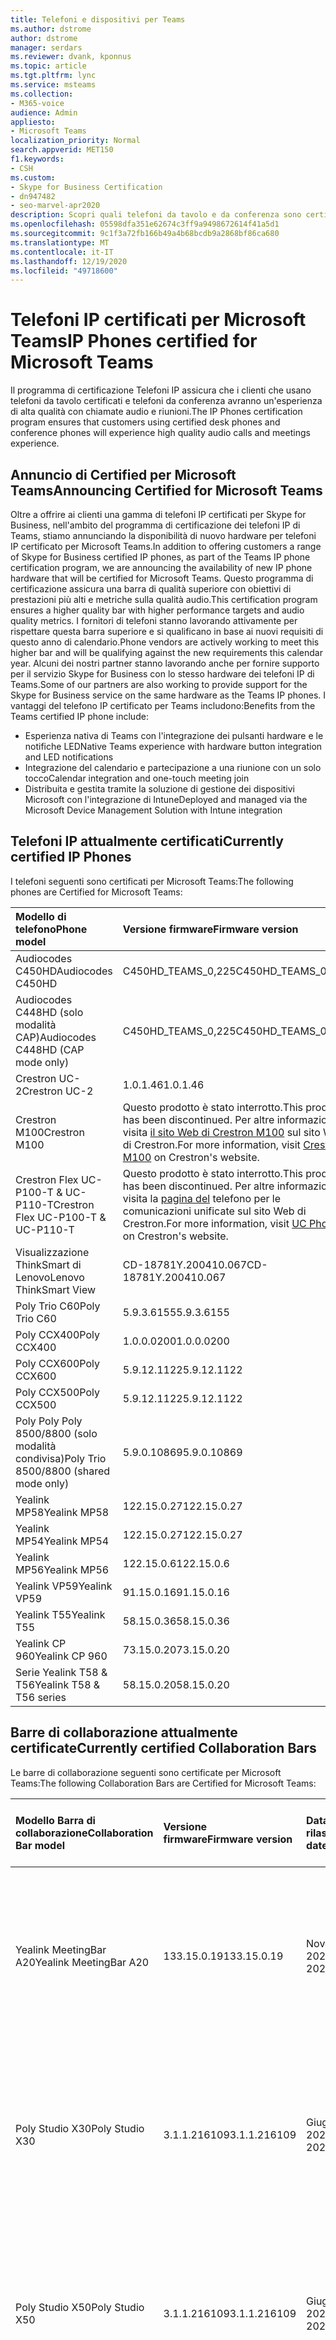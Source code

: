 ```yaml
---
title: Telefoni e dispositivi per Teams
ms.author: dstrome
author: dstrome
manager: serdars
ms.reviewer: dvank, kponnus
ms.topic: article
ms.tgt.pltfrm: lync
ms.service: msteams
ms.collection:
- M365-voice
audience: Admin
appliesto:
- Microsoft Teams
localization_priority: Normal
search.appverid: MET150
f1.keywords:
- CSH
ms.custom:
- Skype for Business Certification
- dn947482
- seo-marvel-apr2020
description: Scopri quali telefoni da tavolo e da conferenza sono certificati per Microsoft Teams per produrre i migliori risultati.
ms.openlocfilehash: 05598dfa351e62674c3ff9a9498672614f41a5d1
ms.sourcegitcommit: 9c1f3a72fb166b49a4b68bcdb9a2868bf86ca680
ms.translationtype: MT
ms.contentlocale: it-IT
ms.lasthandoff: 12/19/2020
ms.locfileid: "49718600"
---
```

# <a name="ip-phones-certified-for-microsoft-teams"></a><span data-ttu-id="8438f-103">Telefoni IP certificati per Microsoft Teams</span><span class="sxs-lookup"><span data-stu-id="8438f-103">IP Phones certified for Microsoft Teams</span></span>

<span data-ttu-id="8438f-104">Il programma di certificazione Telefoni IP assicura che i clienti che usano telefoni da tavolo certificati e telefoni da conferenza avranno un'esperienza di alta qualità con chiamate audio e riunioni.</span><span class="sxs-lookup"><span data-stu-id="8438f-104">The IP Phones certification program ensures that customers using certified desk phones and conference phones will experience high quality audio calls and meetings experience.</span></span>

## <a name="announcing-certified-for-microsoft-teams"></a><span data-ttu-id="8438f-105">Annuncio di Certified per Microsoft Teams</span><span class="sxs-lookup"><span data-stu-id="8438f-105">Announcing Certified for Microsoft Teams</span></span>

<span data-ttu-id="8438f-106">Oltre a offrire ai clienti una gamma di telefoni IP certificati per Skype for Business, nell'ambito del programma di certificazione dei telefoni IP di Teams, stiamo annunciando la disponibilità di nuovo hardware per telefoni IP certificato per Microsoft Teams.</span><span class="sxs-lookup"><span data-stu-id="8438f-106">In addition to offering customers a range of Skype for Business certified IP phones, as part of the Teams IP phone certification program, we are announcing the availability of new IP phone hardware that will be certified for Microsoft Teams.</span></span> <span data-ttu-id="8438f-107">Questo programma di certificazione assicura una barra di qualità superiore con obiettivi di prestazioni più alti e metriche sulla qualità audio.</span><span class="sxs-lookup"><span data-stu-id="8438f-107">This certification program ensures a higher quality bar with higher performance targets and audio quality metrics.</span></span> <span data-ttu-id="8438f-108">I fornitori di telefoni stanno lavorando attivamente per rispettare questa barra superiore e si qualificano in base ai nuovi requisiti di questo anno di calendario.</span><span class="sxs-lookup"><span data-stu-id="8438f-108">Phone vendors are actively working to meet this higher bar and will be qualifying against the new requirements this calendar year.</span></span> <span data-ttu-id="8438f-109">Alcuni dei nostri partner stanno lavorando anche per fornire supporto per il servizio Skype for Business con lo stesso hardware dei telefoni IP di Teams.</span><span class="sxs-lookup"><span data-stu-id="8438f-109">Some of our partners are also working to provide support for the Skype for Business service on the same hardware as the Teams IP phones.</span></span> <span data-ttu-id="8438f-110">I vantaggi del telefono IP certificato per Teams includono:</span><span class="sxs-lookup"><span data-stu-id="8438f-110">Benefits from the Teams certified IP phone include:</span></span>

- <span data-ttu-id="8438f-111">Esperienza nativa di Teams con l'integrazione dei pulsanti hardware e le notifiche LED</span><span class="sxs-lookup"><span data-stu-id="8438f-111">Native Teams experience with hardware button integration and LED notifications</span></span>
- <span data-ttu-id="8438f-112">Integrazione del calendario e partecipazione a una riunione con un solo tocco</span><span class="sxs-lookup"><span data-stu-id="8438f-112">Calendar integration and one-touch meeting join</span></span>
- <span data-ttu-id="8438f-113">Distribuita e gestita tramite la soluzione di gestione dei dispositivi Microsoft con l'integrazione di Intune</span><span class="sxs-lookup"><span data-stu-id="8438f-113">Deployed and managed via the Microsoft Device Management Solution with Intune integration</span></span>

## <a name="currently-certified-ip-phones"></a><span data-ttu-id="8438f-114">Telefoni IP attualmente certificati</span><span class="sxs-lookup"><span data-stu-id="8438f-114">Currently certified IP Phones</span></span>

<span data-ttu-id="8438f-115">I telefoni seguenti sono certificati per Microsoft Teams:</span><span class="sxs-lookup"><span data-stu-id="8438f-115">The following phones are Certified for Microsoft Teams:</span></span>

| <span data-ttu-id="8438f-116">Modello di telefono</span><span class="sxs-lookup"><span data-stu-id="8438f-116">Phone model</span></span>                            | <span data-ttu-id="8438f-117">Versione firmware</span><span class="sxs-lookup"><span data-stu-id="8438f-117">Firmware version</span></span>                                                                                                                                                                                                                           | <span data-ttu-id="8438f-118">Data di rilascio</span><span class="sxs-lookup"><span data-stu-id="8438f-118">Release date</span></span>                 |
|:---------------------------------------|:-------------------------------------------------------------------------------------------------------------------------------------------------------------------------------------------------------------------------------------------|:-----------------------------|
| <span data-ttu-id="8438f-119">Audiocodes C450HD</span><span class="sxs-lookup"><span data-stu-id="8438f-119">Audiocodes C450HD</span></span>                      | <span data-ttu-id="8438f-120">C450HD_TEAMS_0,225</span><span class="sxs-lookup"><span data-stu-id="8438f-120">C450HD_TEAMS_0.225</span></span>                                                                                                                                                                                                                         | <span data-ttu-id="8438f-121">Marzo 2019</span><span class="sxs-lookup"><span data-stu-id="8438f-121">March 2019</span></span>                   |
| <span data-ttu-id="8438f-122">Audiocodes C448HD (solo modalità CAP)</span><span class="sxs-lookup"><span data-stu-id="8438f-122">Audiocodes C448HD (CAP mode only)</span></span>      | <span data-ttu-id="8438f-123">C450HD_TEAMS_0,225</span><span class="sxs-lookup"><span data-stu-id="8438f-123">C450HD_TEAMS_0.225</span></span>                                                                                                                                                                                                                         | <span data-ttu-id="8438f-124">Marzo 2019</span><span class="sxs-lookup"><span data-stu-id="8438f-124">March 2019</span></span>                   |
|<span data-ttu-id="8438f-125">Crestron UC-2</span><span class="sxs-lookup"><span data-stu-id="8438f-125">Crestron UC-2</span></span>                           |<span data-ttu-id="8438f-126">1.0.1.46</span><span class="sxs-lookup"><span data-stu-id="8438f-126">1.0.1.46</span></span>                                                  | <span data-ttu-id="8438f-127">Luglio 2020</span><span class="sxs-lookup"><span data-stu-id="8438f-127">July 2020</span></span>                    |
| <span data-ttu-id="8438f-128">Crestron M100</span><span class="sxs-lookup"><span data-stu-id="8438f-128">Crestron M100</span></span>                          | <span data-ttu-id="8438f-129">Questo prodotto è stato interrotto.</span><span class="sxs-lookup"><span data-stu-id="8438f-129">This product has been discontinued.</span></span> <span data-ttu-id="8438f-130">Per altre informazioni, visita [il sito Web di Crestron M100](https://www.crestron.com/Products/Workspace-Solutions/Unified-Communications/Crestron-Flex-Tabletop-Conferencing-Systems/UC-M100-T) sul sito Web di Crestron.</span><span class="sxs-lookup"><span data-stu-id="8438f-130">For more information, visit [Crestron M100](https://www.crestron.com/Products/Workspace-Solutions/Unified-Communications/Crestron-Flex-Tabletop-Conferencing-Systems/UC-M100-T) on Crestron's website.</span></span> | <span data-ttu-id="8438f-131">Sospeso a data 11/5/2020</span><span class="sxs-lookup"><span data-stu-id="8438f-131">Discontinued as of 5/11/2020</span></span> |
| <span data-ttu-id="8438f-132">Crestron Flex UC-P100-T & UC-P110-T</span><span class="sxs-lookup"><span data-stu-id="8438f-132">Crestron Flex UC-P100-T & UC-P110-T</span></span>    | <span data-ttu-id="8438f-133">Questo prodotto è stato interrotto.</span><span class="sxs-lookup"><span data-stu-id="8438f-133">This product has been discontinued.</span></span> <span data-ttu-id="8438f-134">Per altre informazioni, visita la [pagina del](https://www.crestron.com/Products/Workspace-Solutions/Unified-Communications/Crestron-Flex-Accessories/UC-PHONE-T-PLUS) telefono per le comunicazioni unificate sul sito Web di Crestron.</span><span class="sxs-lookup"><span data-stu-id="8438f-134">For more information, visit [UC Phone](https://www.crestron.com/Products/Workspace-Solutions/Unified-Communications/Crestron-Flex-Accessories/UC-PHONE-T-PLUS) on Crestron's website.</span></span>                  | <span data-ttu-id="8438f-135">Sospeso a data 11/5/2020</span><span class="sxs-lookup"><span data-stu-id="8438f-135">Discontinued as of 5/11/2020</span></span> |
| <span data-ttu-id="8438f-136">Visualizzazione ThinkSmart di Lenovo</span><span class="sxs-lookup"><span data-stu-id="8438f-136">Lenovo ThinkSmart View</span></span>                 | <span data-ttu-id="8438f-137">CD-18781Y.200410.067</span><span class="sxs-lookup"><span data-stu-id="8438f-137">CD-18781Y.200410.067</span></span>                                                                                                                                                                                                                       | <span data-ttu-id="8438f-138">Aprile 2020</span><span class="sxs-lookup"><span data-stu-id="8438f-138">April 2020</span></span>                   |
| <span data-ttu-id="8438f-139">Poly Trio C60</span><span class="sxs-lookup"><span data-stu-id="8438f-139">Poly Trio C60</span></span>                          | <span data-ttu-id="8438f-140">5.9.3.6155</span><span class="sxs-lookup"><span data-stu-id="8438f-140">5.9.3.6155</span></span>                                                                                                                                                                                                                                 | <span data-ttu-id="8438f-141">Aprile 2020</span><span class="sxs-lookup"><span data-stu-id="8438f-141">April 2020</span></span>                   |
| <span data-ttu-id="8438f-142">Poly CCX400</span><span class="sxs-lookup"><span data-stu-id="8438f-142">Poly CCX400</span></span>                            | <span data-ttu-id="8438f-143">1.0.0.0200</span><span class="sxs-lookup"><span data-stu-id="8438f-143">1.0.0.0200</span></span>                                                                                                                                                                                                                                 | <span data-ttu-id="8438f-144">Gennaio 2020</span><span class="sxs-lookup"><span data-stu-id="8438f-144">January 2020</span></span>                 |
| <span data-ttu-id="8438f-145">Poly CCX600</span><span class="sxs-lookup"><span data-stu-id="8438f-145">Poly CCX600</span></span>                            | <span data-ttu-id="8438f-146">5.9.12.1122</span><span class="sxs-lookup"><span data-stu-id="8438f-146">5.9.12.1122</span></span>                                                                                                                                                                                                                                | <span data-ttu-id="8438f-147">Gennaio 2020</span><span class="sxs-lookup"><span data-stu-id="8438f-147">January 2020</span></span>                 |
| <span data-ttu-id="8438f-148">Poly CCX500</span><span class="sxs-lookup"><span data-stu-id="8438f-148">Poly CCX500</span></span>                            | <span data-ttu-id="8438f-149">5.9.12.1122</span><span class="sxs-lookup"><span data-stu-id="8438f-149">5.9.12.1122</span></span>                                                                                                                                                                                                                                | <span data-ttu-id="8438f-150">Dicembre 2019</span><span class="sxs-lookup"><span data-stu-id="8438f-150">December 2019</span></span>                |
| <span data-ttu-id="8438f-151">Poly Poly Poly 8500/8800 (solo modalità condivisa)</span><span class="sxs-lookup"><span data-stu-id="8438f-151">Poly Trio 8500/8800 (shared mode only)</span></span> | <span data-ttu-id="8438f-152">5.9.0.10869</span><span class="sxs-lookup"><span data-stu-id="8438f-152">5.9.0.10869</span></span>                                                                                                                                                                                                                                | <span data-ttu-id="8438f-153">Giugno 2019</span><span class="sxs-lookup"><span data-stu-id="8438f-153">June 2019</span></span>                    |
| <span data-ttu-id="8438f-154">Yealink MP58</span><span class="sxs-lookup"><span data-stu-id="8438f-154">Yealink MP58</span></span> | <span data-ttu-id="8438f-155">122.15.0.27</span><span class="sxs-lookup"><span data-stu-id="8438f-155">122.15.0.27</span></span>| <span data-ttu-id="8438f-156">Dicembre 2020</span><span class="sxs-lookup"><span data-stu-id="8438f-156">December 2020</span></span> |
| <span data-ttu-id="8438f-157">Yealink MP54</span><span class="sxs-lookup"><span data-stu-id="8438f-157">Yealink MP54</span></span> | <span data-ttu-id="8438f-158">122.15.0.27</span><span class="sxs-lookup"><span data-stu-id="8438f-158">122.15.0.27</span></span>| <span data-ttu-id="8438f-159">Novembre 2020</span><span class="sxs-lookup"><span data-stu-id="8438f-159">November 2020</span></span> |
| <span data-ttu-id="8438f-160">Yealink MP56</span><span class="sxs-lookup"><span data-stu-id="8438f-160">Yealink MP56</span></span> | <span data-ttu-id="8438f-161">122.15.0.6</span><span class="sxs-lookup"><span data-stu-id="8438f-161">122.15.0.6</span></span> | <span data-ttu-id="8438f-162">Marzo 2020</span><span class="sxs-lookup"><span data-stu-id="8438f-162">March 2020</span></span>    |
| <span data-ttu-id="8438f-163">Yealink VP59</span><span class="sxs-lookup"><span data-stu-id="8438f-163">Yealink VP59</span></span> | <span data-ttu-id="8438f-164">91.15.0.16</span><span class="sxs-lookup"><span data-stu-id="8438f-164">91.15.0.16</span></span> | <span data-ttu-id="8438f-165">Giugno 2019</span><span class="sxs-lookup"><span data-stu-id="8438f-165">June 2019</span></span>     |
| <span data-ttu-id="8438f-166">Yealink T55</span><span class="sxs-lookup"><span data-stu-id="8438f-166">Yealink T55</span></span>  | <span data-ttu-id="8438f-167">58.15.0.36</span><span class="sxs-lookup"><span data-stu-id="8438f-167">58.15.0.36</span></span> | <span data-ttu-id="8438f-168">Maggio 2019</span><span class="sxs-lookup"><span data-stu-id="8438f-168">May 2019</span></span>      |
| <span data-ttu-id="8438f-169">Yealink CP 960</span><span class="sxs-lookup"><span data-stu-id="8438f-169">Yealink CP 960</span></span>| <span data-ttu-id="8438f-170">73.15.0.20</span><span class="sxs-lookup"><span data-stu-id="8438f-170">73.15.0.20</span></span> | <span data-ttu-id="8438f-171">Dicembre 2018</span><span class="sxs-lookup"><span data-stu-id="8438f-171">December 2018</span></span>|
| <span data-ttu-id="8438f-172">Serie Yealink T58 & T56</span><span class="sxs-lookup"><span data-stu-id="8438f-172">Yealink T58 & T56 series</span></span> | <span data-ttu-id="8438f-173">58.15.0.20</span><span class="sxs-lookup"><span data-stu-id="8438f-173">58.15.0.20</span></span> | <span data-ttu-id="8438f-174">Dicembre 2018</span><span class="sxs-lookup"><span data-stu-id="8438f-174">December 2018</span></span> |

## <a name="currently-certified-collaboration-bars"></a><span data-ttu-id="8438f-175">Barre di collaborazione attualmente certificate</span><span class="sxs-lookup"><span data-stu-id="8438f-175">Currently certified Collaboration Bars</span></span>

<span data-ttu-id="8438f-176">Le barre di collaborazione seguenti sono certificate per Microsoft Teams:</span><span class="sxs-lookup"><span data-stu-id="8438f-176">The following Collaboration Bars are Certified for Microsoft Teams:</span></span>

| <span data-ttu-id="8438f-177">Modello Barra di collaborazione</span><span class="sxs-lookup"><span data-stu-id="8438f-177">Collaboration Bar model</span></span> | <span data-ttu-id="8438f-178">Versione firmware</span><span class="sxs-lookup"><span data-stu-id="8438f-178">Firmware version</span></span> | <span data-ttu-id="8438f-179">Data di rilascio</span><span class="sxs-lookup"><span data-stu-id="8438f-179">Release date</span></span>  | <span data-ttu-id="8438f-180">Dimensioni sala (fino a)</span><span class="sxs-lookup"><span data-stu-id="8438f-180">Room size (up to)</span></span>                                         |
|:------------------------|:-----------------|:--------------|:----------------------------------------------------------|
| <span data-ttu-id="8438f-181">Yealink MeetingBar A20</span><span class="sxs-lookup"><span data-stu-id="8438f-181">Yealink MeetingBar A20</span></span>  | <span data-ttu-id="8438f-182">133.15.0.19</span><span class="sxs-lookup"><span data-stu-id="8438f-182">133.15.0.19</span></span>      | <span data-ttu-id="8438f-183">Novembre 2020</span><span class="sxs-lookup"><span data-stu-id="8438f-183">November 2020</span></span> | <span data-ttu-id="8438f-184">Focus room(3m x 3m)</span><span class="sxs-lookup"><span data-stu-id="8438f-184">Focus room(3m x 3m)</span></span> </br> <span data-ttu-id="8438f-185">Sala riunioni piccola (4,5 m x 4,5 m)</span><span class="sxs-lookup"><span data-stu-id="8438f-185">Small meeting room(4.5m x 4.5m)</span></span> |
| <span data-ttu-id="8438f-186">Poly Studio X30</span><span class="sxs-lookup"><span data-stu-id="8438f-186">Poly Studio X30</span></span>         | <span data-ttu-id="8438f-187">3.1.1.216109</span><span class="sxs-lookup"><span data-stu-id="8438f-187">3.1.1.216109</span></span>     | <span data-ttu-id="8438f-188">Giugno 2020</span><span class="sxs-lookup"><span data-stu-id="8438f-188">June 2020</span></span>     | <span data-ttu-id="8438f-189">Focus room(3m x 3m)</span><span class="sxs-lookup"><span data-stu-id="8438f-189">Focus room(3m x 3m)</span></span> </br> <span data-ttu-id="8438f-190">Sala riunioni piccola (4,5 m x 4,5 m)</span><span class="sxs-lookup"><span data-stu-id="8438f-190">Small meeting room(4.5m x 4.5m)</span></span> |
| <span data-ttu-id="8438f-191">Poly Studio X50</span><span class="sxs-lookup"><span data-stu-id="8438f-191">Poly Studio X50</span></span>         | <span data-ttu-id="8438f-192">3.1.1.216109</span><span class="sxs-lookup"><span data-stu-id="8438f-192">3.1.1.216109</span></span>     | <span data-ttu-id="8438f-193">Giugno 2020</span><span class="sxs-lookup"><span data-stu-id="8438f-193">June 2020</span></span>     | <span data-ttu-id="8438f-194">Focus room(3m x 3m)</span><span class="sxs-lookup"><span data-stu-id="8438f-194">Focus room(3m x 3m)</span></span> </br> <span data-ttu-id="8438f-195">Sala riunioni piccola (4,5 m x 4,5 m)</span><span class="sxs-lookup"><span data-stu-id="8438f-195">Small meeting room(4.5m x 4.5m)</span></span> |
| <span data-ttu-id="8438f-196">Yealink VC210</span><span class="sxs-lookup"><span data-stu-id="8438f-196">Yealink VC210</span></span>           | <span data-ttu-id="8438f-197">118.15.0.14</span><span class="sxs-lookup"><span data-stu-id="8438f-197">118.15.0.14</span></span>      | <span data-ttu-id="8438f-198">Febbraio 2020</span><span class="sxs-lookup"><span data-stu-id="8438f-198">February 2020</span></span> | <span data-ttu-id="8438f-199">Focus room(3m x 3m)</span><span class="sxs-lookup"><span data-stu-id="8438f-199">Focus room(3m x 3m)</span></span> </br> <span data-ttu-id="8438f-200">Sala riunioni piccola (4,5 m x 4,5 m)</span><span class="sxs-lookup"><span data-stu-id="8438f-200">Small meeting room(4.5m x 4.5m)</span></span> |

## <a name="currently-certified-teams-display"></a><span data-ttu-id="8438f-201">Visualizzazione di Teams attualmente certificata</span><span class="sxs-lookup"><span data-stu-id="8438f-201">Currently certified Teams display</span></span>
<span data-ttu-id="8438f-202">I seguenti schermi di Teams sono certificati per Microsoft Teams:</span><span class="sxs-lookup"><span data-stu-id="8438f-202">The following Teams displays are Certified for  Microsoft Teams:</span></span>

| <span data-ttu-id="8438f-203">Modello di visualizzazione di Teams</span><span class="sxs-lookup"><span data-stu-id="8438f-203">Teams display model</span></span> | <span data-ttu-id="8438f-204">Versione firmware</span><span class="sxs-lookup"><span data-stu-id="8438f-204">Firmware version</span></span> | <span data-ttu-id="8438f-205">Data di rilascio</span><span class="sxs-lookup"><span data-stu-id="8438f-205">Release date</span></span>  |                                         
|:------------------------|:-----------------|:--------------|
|<span data-ttu-id="8438f-206">Visualizzazione ThinkSmart di Lenovo</span><span class="sxs-lookup"><span data-stu-id="8438f-206">Lenovo ThinkSmart View</span></span>|<span data-ttu-id="8438f-207">CD-18781Y.201006.099</span><span class="sxs-lookup"><span data-stu-id="8438f-207">CD-18781Y.201006.099</span></span>|<span data-ttu-id="8438f-208">Ottobre 2020</span><span class="sxs-lookup"><span data-stu-id="8438f-208">October 2020</span></span> |

### <a name="product-release-information-for-teams-phones"></a><span data-ttu-id="8438f-209">Informazioni sul rilascio dei prodotti per i telefoni di Teams</span><span class="sxs-lookup"><span data-stu-id="8438f-209">Product release information for Teams Phones</span></span>

<span data-ttu-id="8438f-210">Di seguito sono riportate le versioni più recenti dell'app telefono IP e del firmware di Teams.</span><span class="sxs-lookup"><span data-stu-id="8438f-210">The following are the latest Teams IP phone app and firmware versions.</span></span>

#### <a name="app-versions"></a><span data-ttu-id="8438f-211">Versioni delle app</span><span class="sxs-lookup"><span data-stu-id="8438f-211">App versions</span></span>

| <span data-ttu-id="8438f-212">Rilascio del prodotto</span><span class="sxs-lookup"><span data-stu-id="8438f-212">Product release</span></span> | <span data-ttu-id="8438f-213">Data di rilascio</span><span class="sxs-lookup"><span data-stu-id="8438f-213">Release date</span></span>  | <span data-ttu-id="8438f-214">Versione dell'app Microsoft Teams</span><span class="sxs-lookup"><span data-stu-id="8438f-214">Microsoft Teams app version</span></span> | <span data-ttu-id="8438f-215">Versione del portale aziendale</span><span class="sxs-lookup"><span data-stu-id="8438f-215">Company Portal version</span></span> | <span data-ttu-id="8438f-216">Versione dell'agente di amministrazione</span><span class="sxs-lookup"><span data-stu-id="8438f-216">Admin Agent version</span></span> |
|:----------------|:--------------|:----------------------------|:-----------------------|:--------------------|
| <span data-ttu-id="8438f-217">Aggiorna #7</span><span class="sxs-lookup"><span data-stu-id="8438f-217">Update #7</span></span>  | <span data-ttu-id="8438f-218">8 dicembre 2020</span><span class="sxs-lookup"><span data-stu-id="8438f-218">December 8, 2020</span></span>  |<span data-ttu-id="8438f-219">1449/1.0.94.2020111101</span><span class="sxs-lookup"><span data-stu-id="8438f-219">1449/1.0.94.2020111101</span></span> | <span data-ttu-id="8438f-220">5.0.4927.0</span><span class="sxs-lookup"><span data-stu-id="8438f-220">5.0.4927.0</span></span>            | <span data-ttu-id="8438f-221">1.0.0.202010121132.product (.223)</span><span class="sxs-lookup"><span data-stu-id="8438f-221">1.0.0.202010121132.product (.223)</span></span> |
| <span data-ttu-id="8438f-222">Aggiorna #6</span><span class="sxs-lookup"><span data-stu-id="8438f-222">Update #6</span></span>  | <span data-ttu-id="8438f-223">12 ottobre 2020</span><span class="sxs-lookup"><span data-stu-id="8438f-223">October 12, 2020</span></span>  |<span data-ttu-id="8438f-224">1449/1.0.94.2020091801</span><span class="sxs-lookup"><span data-stu-id="8438f-224">1449/1.0.94.2020091801</span></span>     | <span data-ttu-id="8438f-225">5.0.4912.0</span><span class="sxs-lookup"><span data-stu-id="8438f-225">5.0.4912.0</span></span>             | <span data-ttu-id="8438f-226">1.0.0.202006290446.product(216)</span><span class="sxs-lookup"><span data-stu-id="8438f-226">1.0.0.202006290446.product(216)</span></span> |
| <span data-ttu-id="8438f-227">Aggiorna #5</span><span class="sxs-lookup"><span data-stu-id="8438f-227">Update #5</span></span>  | <span data-ttu-id="8438f-228">31 agosto 2020</span><span class="sxs-lookup"><span data-stu-id="8438f-228">August 31, 2020</span></span> | <span data-ttu-id="8438f-229">1449/1.0.94.2020071702</span><span class="sxs-lookup"><span data-stu-id="8438f-229">1449/1.0.94.2020071702</span></span>    | <span data-ttu-id="8438f-230">5.0.4867.0</span><span class="sxs-lookup"><span data-stu-id="8438f-230">5.0.4867.0</span></span>             | <span data-ttu-id="8438f-231">1.0.0.202006290446.product(216)</span><span class="sxs-lookup"><span data-stu-id="8438f-231">1.0.0.202006290446.product(216)</span></span> |
| <span data-ttu-id="8438f-232">Aggiorna #4</span><span class="sxs-lookup"><span data-stu-id="8438f-232">Update #4</span></span>  | <span data-ttu-id="8438f-233">30 giugno 2020</span><span class="sxs-lookup"><span data-stu-id="8438f-233">June 30, 2020</span></span> | <span data-ttu-id="8438f-234">1449/1.0.94.2020051601</span><span class="sxs-lookup"><span data-stu-id="8438f-234">1449/1.0.94.2020051601</span></span>      | <span data-ttu-id="8438f-235">5.0.4771.0</span><span class="sxs-lookup"><span data-stu-id="8438f-235">5.0.4771.0</span></span>             | <span data-ttu-id="8438f-236">1.0.0.202005060552</span><span class="sxs-lookup"><span data-stu-id="8438f-236">1.0.0.202005060552</span></span>  |
| <span data-ttu-id="8438f-237">Aggiorna #3</span><span class="sxs-lookup"><span data-stu-id="8438f-237">Update #3</span></span>  | <span data-ttu-id="8438f-238">13 maggio 2020</span><span class="sxs-lookup"><span data-stu-id="8438f-238">May 13, 2020</span></span>  | <span data-ttu-id="8438f-239">1449/1.0.94.2020040801</span><span class="sxs-lookup"><span data-stu-id="8438f-239">1449/1.0.94.2020040801</span></span>      | <span data-ttu-id="8438f-240">5.0.4715.0</span><span class="sxs-lookup"><span data-stu-id="8438f-240">5.0.4715.0</span></span>             | <span data-ttu-id="8438f-241">1.210</span><span class="sxs-lookup"><span data-stu-id="8438f-241">1.210</span></span>               |

#### <a name="firmware-versions"></a><span data-ttu-id="8438f-242">Versioni del firmware</span><span class="sxs-lookup"><span data-stu-id="8438f-242">Firmware versions</span></span>

<span data-ttu-id="8438f-243">Quando installi una nuova versione del firmware sul tuo dispositivo, puoi determinare le versioni corrispondenti dell'app  Microsoft Teams, del portale aziendale e dell'agente di amministrazione, che vengono installate trovando la versione del prodotto nella colonna versione del prodotto inclusa.</span><span class="sxs-lookup"><span data-stu-id="8438f-243">When you install a new firmware version on your device, you can determine the corresponding Microsoft Teams app, Company Portal, and Admin Agent, versions that are installed by finding the product release in the **Included product release** column.</span></span> <span data-ttu-id="8438f-244">Quindi, cercare la versione del prodotto nella **tabella Versioni delle app** riportata sopra.</span><span class="sxs-lookup"><span data-stu-id="8438f-244">Then look up the product release in the **App versions** table above.</span></span>

| <span data-ttu-id="8438f-245">Modello di dispositivo</span><span class="sxs-lookup"><span data-stu-id="8438f-245">Device model</span></span>        | <span data-ttu-id="8438f-246">Versione firmware</span><span class="sxs-lookup"><span data-stu-id="8438f-246">Firmware version</span></span>     | <span data-ttu-id="8438f-247">Rilascio prodotto anno/incluso</span><span class="sxs-lookup"><span data-stu-id="8438f-247">Year/Included product release</span></span>  |
|:--------------------|:---------------------|:-------------------------|
| <span data-ttu-id="8438f-248">AudioCodes C448HD</span><span class="sxs-lookup"><span data-stu-id="8438f-248">AudioCodes C448HD</span></span>   | <span data-ttu-id="8438f-249">C450HD_TEAMS_1.8.288</span><span class="sxs-lookup"><span data-stu-id="8438f-249">C450HD_TEAMS_1.8.288</span></span>  | <span data-ttu-id="8438f-250">Aggiornamento 2020 #7</span><span class="sxs-lookup"><span data-stu-id="8438f-250">2020 Update #7</span></span>           |
| <span data-ttu-id="8438f-251">AudioCodes C450HD</span><span class="sxs-lookup"><span data-stu-id="8438f-251">AudioCodes C450HD</span></span>   | <span data-ttu-id="8438f-252">C450HD_TEAMS_1.8.288</span><span class="sxs-lookup"><span data-stu-id="8438f-252">C450HD_TEAMS_1.8.288</span></span>  | <span data-ttu-id="8438f-253">Aggiornamento 2020 #7</span><span class="sxs-lookup"><span data-stu-id="8438f-253">2020 Update #7</span></span>           |
| <span data-ttu-id="8438f-254">Visualizzazione ThinkSmart di Lenovo</span><span class="sxs-lookup"><span data-stu-id="8438f-254">Lenovo ThinkSmart View</span></span>|<span data-ttu-id="8438f-255">CD-18781Y.200922.098</span><span class="sxs-lookup"><span data-stu-id="8438f-255">CD-18781Y.200922.098</span></span> | <span data-ttu-id="8438f-256">Aggiornamento 2020 #6</span><span class="sxs-lookup"><span data-stu-id="8438f-256">2020 Update #6</span></span>           |
| <span data-ttu-id="8438f-257">Poly CCX400</span><span class="sxs-lookup"><span data-stu-id="8438f-257">Poly CCX400</span></span>         | <span data-ttu-id="8438f-258">6.2.23.0202</span><span class="sxs-lookup"><span data-stu-id="8438f-258">6.2.23.0202</span></span>         | <span data-ttu-id="8438f-259">Aggiornamento 2020 #7</span><span class="sxs-lookup"><span data-stu-id="8438f-259">2020 Update #7</span></span>           |
| <span data-ttu-id="8438f-260">Poly CCX500/CCX600</span><span class="sxs-lookup"><span data-stu-id="8438f-260">Poly CCX500/CCX600</span></span>  | <span data-ttu-id="8438f-261">6.2.23.0202</span><span class="sxs-lookup"><span data-stu-id="8438f-261">6.2.23.0202</span></span>         | <span data-ttu-id="8438f-262">Aggiornamento 2020 #7</span><span class="sxs-lookup"><span data-stu-id="8438f-262">2020 Update #7</span></span>          |
| <span data-ttu-id="8438f-263">Poly Trio C60</span><span class="sxs-lookup"><span data-stu-id="8438f-263">Poly Trio C60</span></span>       | <span data-ttu-id="8438f-264">6.2.23.0202</span><span class="sxs-lookup"><span data-stu-id="8438f-264">6.2.23.0202</span></span>          | <span data-ttu-id="8438f-265">Aggiornamento 2020 #7</span><span class="sxs-lookup"><span data-stu-id="8438f-265">2020 Update #7</span></span>          |
| <span data-ttu-id="8438f-266">Yealink T55/T56/T58</span><span class="sxs-lookup"><span data-stu-id="8438f-266">Yealink T55/T56/T58</span></span> | <span data-ttu-id="8438f-267">58.15.0.118</span><span class="sxs-lookup"><span data-stu-id="8438f-267">58.15.0.118</span></span>         | <span data-ttu-id="8438f-268">Aggiornamento 2020 #7</span><span class="sxs-lookup"><span data-stu-id="8438f-268">2020 Update #7</span></span>           |
| <span data-ttu-id="8438f-269">Yealink MP56</span><span class="sxs-lookup"><span data-stu-id="8438f-269">Yealink MP56</span></span>        | <span data-ttu-id="8438f-270">122.15.0.27</span><span class="sxs-lookup"><span data-stu-id="8438f-270">122.15.0.27</span></span>          | <span data-ttu-id="8438f-271">Aggiornamento 2020 #7</span><span class="sxs-lookup"><span data-stu-id="8438f-271">2020 Update #7</span></span>           |
| <span data-ttu-id="8438f-272">Yealink VP59</span><span class="sxs-lookup"><span data-stu-id="8438f-272">Yealink VP59</span></span>        | <span data-ttu-id="8438f-273">91.15.0.50</span><span class="sxs-lookup"><span data-stu-id="8438f-273">91.15.0.50</span></span>          | <span data-ttu-id="8438f-274">Aggiornamento 2020 #7</span><span class="sxs-lookup"><span data-stu-id="8438f-274">2020 Update #7</span></span>           |
| <span data-ttu-id="8438f-275">Yealink CP960</span><span class="sxs-lookup"><span data-stu-id="8438f-275">Yealink CP960</span></span>       | <span data-ttu-id="8438f-276">73.15.0.111</span><span class="sxs-lookup"><span data-stu-id="8438f-276">73.15.0.111</span></span>       | <span data-ttu-id="8438f-277">Aggiornamento 2020 #7</span><span class="sxs-lookup"><span data-stu-id="8438f-277">2020 Update #7</span></span>           |

### <a name="product-release-information-for-collaboration-bars"></a><span data-ttu-id="8438f-278">Informazioni sulla versione del prodotto per le barre di collaborazione</span><span class="sxs-lookup"><span data-stu-id="8438f-278">Product release information for Collaboration Bars</span></span>

<span data-ttu-id="8438f-279">Di seguito sono riportate le versioni più recenti dell'app Barra di collaborazione di Teams e del firmware.</span><span class="sxs-lookup"><span data-stu-id="8438f-279">The following are the latest Teams Collaboration Bar app and firmware versions.</span></span>

#### <a name="app-versions"></a><span data-ttu-id="8438f-280">Versioni delle app</span><span class="sxs-lookup"><span data-stu-id="8438f-280">App versions</span></span>

| <span data-ttu-id="8438f-281">Rilascio del prodotto</span><span class="sxs-lookup"><span data-stu-id="8438f-281">Product release</span></span>| <span data-ttu-id="8438f-282">Data di rilascio</span><span class="sxs-lookup"><span data-stu-id="8438f-282">Release date</span></span> | <span data-ttu-id="8438f-283">Versione dell'app Microsoft Teams</span><span class="sxs-lookup"><span data-stu-id="8438f-283">Microsoft Teams app version</span></span> | <span data-ttu-id="8438f-284">Versione del portale aziendale</span><span class="sxs-lookup"><span data-stu-id="8438f-284">Company Portal version</span></span> | <span data-ttu-id="8438f-285">Versione dell'agente di amministrazione</span><span class="sxs-lookup"><span data-stu-id="8438f-285">Admin Agent version</span></span> |
|:----------------|:-------------|:----------------------------|:-----------------------|:--------------------|
| <span data-ttu-id="8438f-286">Aggiorna #3</span><span class="sxs-lookup"><span data-stu-id="8438f-286">Update #3</span></span>  |<span data-ttu-id="8438f-287">24 novembre 2020</span><span class="sxs-lookup"><span data-stu-id="8438f-287">November 24, 2020</span></span>  |<span data-ttu-id="8438f-288">1449/1.0.94.2020102101</span><span class="sxs-lookup"><span data-stu-id="8438f-288">1449/1.0.94.2020102101</span></span>  |<span data-ttu-id="8438f-289">5.0.4927.0</span><span class="sxs-lookup"><span data-stu-id="8438f-289">5.0.4927.0</span></span>     |<span data-ttu-id="8438f-290">1.0.0.202006290446.product versioncode: 216</span><span class="sxs-lookup"><span data-stu-id="8438f-290">1.0.0.202006290446.product versioncode: 216</span></span> |
| <span data-ttu-id="8438f-291">Aggiorna #2</span><span class="sxs-lookup"><span data-stu-id="8438f-291">Update #2</span></span>  | <span data-ttu-id="8438f-292">24 agosto 2020</span><span class="sxs-lookup"><span data-stu-id="8438f-292">August 24, 2020</span></span>| <span data-ttu-id="8438f-293">1449/1.0.94.2020062501</span><span class="sxs-lookup"><span data-stu-id="8438f-293">1449/1.0.94.2020062501</span></span>    | <span data-ttu-id="8438f-294">5.0.4771.0</span><span class="sxs-lookup"><span data-stu-id="8438f-294">5.0.4771.0</span></span>    | <span data-ttu-id="8438f-295">1.0.0.202005060552.product versioncode: 212</span><span class="sxs-lookup"><span data-stu-id="8438f-295">1.0.0.202005060552.product versioncode: 212</span></span>|
| <span data-ttu-id="8438f-296">Aggiorna #1</span><span class="sxs-lookup"><span data-stu-id="8438f-296">Update #1</span></span>  | <span data-ttu-id="8438f-297">13 maggio 2020</span><span class="sxs-lookup"><span data-stu-id="8438f-297">May 13, 2020</span></span> | <span data-ttu-id="8438f-298">.040901</span><span class="sxs-lookup"><span data-stu-id="8438f-298">.040901</span></span>                     | <span data-ttu-id="8438f-299">.4715</span><span class="sxs-lookup"><span data-stu-id="8438f-299">.4715</span></span>                  | <span data-ttu-id="8438f-300">.210</span><span class="sxs-lookup"><span data-stu-id="8438f-300">.210</span></span>                |

#### <a name="firmware-versions"></a><span data-ttu-id="8438f-301">Versioni del firmware</span><span class="sxs-lookup"><span data-stu-id="8438f-301">Firmware versions</span></span>

<span data-ttu-id="8438f-302">Quando installi una nuova versione del firmware sul tuo dispositivo, puoi determinare le versioni corrispondenti dell'app  Microsoft Teams, del portale aziendale e dell'agente di amministrazione, che vengono installate trovando la versione del prodotto nella colonna versione del prodotto inclusa.</span><span class="sxs-lookup"><span data-stu-id="8438f-302">When you install a new firmware version on your device, you can determine the corresponding Microsoft Teams app, Company Portal, and Admin Agent, versions that are installed by finding the product release in the **Included product release** column.</span></span> <span data-ttu-id="8438f-303">Quindi, cercare la versione del prodotto nella **tabella Versioni delle app** riportata sopra.</span><span class="sxs-lookup"><span data-stu-id="8438f-303">Then look up the product release in the **App versions** table above.</span></span>

| <span data-ttu-id="8438f-304">Modello di dispositivo</span><span class="sxs-lookup"><span data-stu-id="8438f-304">Device model</span></span>  | <span data-ttu-id="8438f-305">Versione firmware</span><span class="sxs-lookup"><span data-stu-id="8438f-305">Firmware version</span></span> | <span data-ttu-id="8438f-306">Rilascio prodotto anno/incluso</span><span class="sxs-lookup"><span data-stu-id="8438f-306">Year/ Included product release</span></span> |
|:--------------|:-----------------|:-------------------------|
| <span data-ttu-id="8438f-307">Yealink VC210 + CP900</span><span class="sxs-lookup"><span data-stu-id="8438f-307">Yealink VC210 + CP900</span></span> | <span data-ttu-id="8438f-308">118.15.0.42</span><span class="sxs-lookup"><span data-stu-id="8438f-308">118.15.0.42</span></span>     | <span data-ttu-id="8438f-309">Aggiornamento 2020 #3</span><span class="sxs-lookup"><span data-stu-id="8438f-309">2020, Update #3</span></span>    |
| <span data-ttu-id="8438f-310">Poly Studio X30</span><span class="sxs-lookup"><span data-stu-id="8438f-310">Poly Studio X30</span></span> | <span data-ttu-id="8438f-311">3.2.3.280012</span><span class="sxs-lookup"><span data-stu-id="8438f-311">3.2.3.280012</span></span>          | <span data-ttu-id="8438f-312">Aggiornamento 2020 #3</span><span class="sxs-lookup"><span data-stu-id="8438f-312">2020, Update #3</span></span>    |
| <span data-ttu-id="8438f-313">Poly Studio X50</span><span class="sxs-lookup"><span data-stu-id="8438f-313">Poly Studio X50</span></span> | <span data-ttu-id="8438f-314">3.2.3.280012</span><span class="sxs-lookup"><span data-stu-id="8438f-314">3.2.3.280012</span></span>          | <span data-ttu-id="8438f-315">Aggiornamento 2020 #3</span><span class="sxs-lookup"><span data-stu-id="8438f-315">2020, Update #3</span></span>    |

### <a name="product-release-information-for-teams-display"></a><span data-ttu-id="8438f-316">Informazioni sulla versione del prodotto per la visualizzazione di Teams</span><span class="sxs-lookup"><span data-stu-id="8438f-316">Product release information for Teams display</span></span>

<span data-ttu-id="8438f-317">Di seguito sono riportate le versioni più recenti dell'app teams per il display e del firmware.</span><span class="sxs-lookup"><span data-stu-id="8438f-317">The following are the latest Teams display app and firmware versions.</span></span>

#### <a name="app-versions"></a><span data-ttu-id="8438f-318">Versioni delle app</span><span class="sxs-lookup"><span data-stu-id="8438f-318">App versions</span></span>

|<span data-ttu-id="8438f-319">Rilascio del prodotto</span><span class="sxs-lookup"><span data-stu-id="8438f-319">Product release</span></span>| <span data-ttu-id="8438f-320">Data di rilascio</span><span class="sxs-lookup"><span data-stu-id="8438f-320">Release date</span></span> | <span data-ttu-id="8438f-321">Versione dell'app Microsoft Teams</span><span class="sxs-lookup"><span data-stu-id="8438f-321">Microsoft Teams app version</span></span> | <span data-ttu-id="8438f-322">Versione del portale aziendale</span><span class="sxs-lookup"><span data-stu-id="8438f-322">Company Portal version</span></span> | <span data-ttu-id="8438f-323">Versione dell'agente di amministrazione</span><span class="sxs-lookup"><span data-stu-id="8438f-323">Admin Agent version</span></span> |
|:----------------|:-------------|:----------------------------|:-----------------------|:--------------------|
|<span data-ttu-id="8438f-324">Aggiorna #1</span><span class="sxs-lookup"><span data-stu-id="8438f-324">Update #1</span></span>  |<span data-ttu-id="8438f-325">22 ottobre 2020</span><span class="sxs-lookup"><span data-stu-id="8438f-325">October 22, 2020</span></span> |<span data-ttu-id="8438f-326">1449/1.0.95.2020092307</span><span class="sxs-lookup"><span data-stu-id="8438f-326">1449/1.0.95.2020092307</span></span>    |<span data-ttu-id="8438f-327">5.0.4927.0</span><span class="sxs-lookup"><span data-stu-id="8438f-327">5.0.4927.0</span></span>              |<span data-ttu-id="8438f-328">1.0.0.202006290446.product</span><span class="sxs-lookup"><span data-stu-id="8438f-328">1.0.0.202006290446.product</span></span>|

#### <a name="firmware-versions"></a><span data-ttu-id="8438f-329">Versioni del firmware</span><span class="sxs-lookup"><span data-stu-id="8438f-329">Firmware versions</span></span>

<span data-ttu-id="8438f-330">Quando installi una nuova versione del firmware sul tuo dispositivo, puoi determinare le versioni corrispondenti dell'app  Microsoft Teams, del portale aziendale e dell'agente di amministrazione, che vengono installate trovando la versione del prodotto nella colonna versione del prodotto inclusa.</span><span class="sxs-lookup"><span data-stu-id="8438f-330">When you install a new firmware version on your device, you can determine the corresponding Microsoft Teams app, Company Portal, and Admin Agent, versions that are installed by finding the product release in the **Included product release** column.</span></span> <span data-ttu-id="8438f-331">Quindi, cercare la versione del prodotto nella **tabella Versioni delle app** riportata sopra.</span><span class="sxs-lookup"><span data-stu-id="8438f-331">Then look up the product release in the **App versions** table above.</span></span>

| <span data-ttu-id="8438f-332">Modello di dispositivo</span><span class="sxs-lookup"><span data-stu-id="8438f-332">Device model</span></span>  | <span data-ttu-id="8438f-333">Versione firmware</span><span class="sxs-lookup"><span data-stu-id="8438f-333">Firmware version</span></span> | <span data-ttu-id="8438f-334">Rilascio prodotto anno/incluso</span><span class="sxs-lookup"><span data-stu-id="8438f-334">Year/ Included product release</span></span>|
|:--------------|:-----------------|:-------------------------|
|<span data-ttu-id="8438f-335">Visualizzazione ThinkSmart di Lenovo</span><span class="sxs-lookup"><span data-stu-id="8438f-335">Lenovo ThinkSmart View</span></span>| <span data-ttu-id="8438f-336">CD-18781Y.201006.099</span><span class="sxs-lookup"><span data-stu-id="8438f-336">CD-18781Y.201006.099</span></span> |<span data-ttu-id="8438f-337">Aggiornamento 2020 #1</span><span class="sxs-lookup"><span data-stu-id="8438f-337">2020, Update #1</span></span> |

<span data-ttu-id="8438f-338">Per [informazioni sulle funzionalità supportate](/MicrosoftTeams/devices/phones-for-teams#microsoft-teams-phones-feature-set) da questi dispositivi, vedere il set di funzionalità dei telefoni di Microsoft Teams.</span><span class="sxs-lookup"><span data-stu-id="8438f-338">See [Microsoft Teams phones feature set](/MicrosoftTeams/devices/phones-for-teams#microsoft-teams-phones-feature-set) for information on features supported by these devices.</span></span>

<span data-ttu-id="8438f-339">Vedi [Trovare la versione del firmware su un dispositivo mobile](/MicrosoftTeams/devices/phones-for-teams#finding-the-firmware-version-on-a-mobile-device) per determinare la versione del firmware del dispositivo sul dispositivo mobile.</span><span class="sxs-lookup"><span data-stu-id="8438f-339">See [Finding the Firmware version on a mobile device](/MicrosoftTeams/devices/phones-for-teams#finding-the-firmware-version-on-a-mobile-device) to determine the device firmware version on your mobile device.</span></span>

<span data-ttu-id="8438f-340">Le licenze Microsoft Teams possono essere acquistate come parte degli [abbonamenti a Microsoft 365 o Office 365.](https://docs.microsoft.com/office365/servicedescriptions/teams-service-description)</span><span class="sxs-lookup"><span data-stu-id="8438f-340">Microsoft Teams licenses can be purchased as part of their [Microsoft 365 or Office 365 subscriptions](https://docs.microsoft.com/office365/servicedescriptions/teams-service-description).</span></span> <span data-ttu-id="8438f-341">Per ulteriori informazioni sulle licenze necessarie per l'uso di Microsoft Teams sui telefoni, vedi le licenze per sistemi [telefonici disponibili.](https://products.office.com/microsoft-teams/voice-calling)</span><span class="sxs-lookup"><span data-stu-id="8438f-341">To learn more about the required licenses for using Microsoft Teams on phones, see available [phone system licenses](https://products.office.com/microsoft-teams/voice-calling).</span></span>

<span data-ttu-id="8438f-342">Per altre informazioni su come ottenere Teams, vedere [Come si accede a Microsoft Teams?](https://support.office.com/article/fc7f1634-abd3-4f26-a597-9df16e4ca65b)</span><span class="sxs-lookup"><span data-stu-id="8438f-342">For more information about getting Teams, check out [How do I get access to Microsoft Teams?](https://support.office.com/article/fc7f1634-abd3-4f26-a597-9df16e4ca65b)</span></span>

* * *

<span data-ttu-id="8438f-343">Se si è un fornitore che sta cercando di iscriversi al programma di certificazione, vedere [Come](https://docs.microsoft.com/skypeforbusiness/certification/how-to-join) iscriversi per ottenere requisiti e programmi disponibili.</span><span class="sxs-lookup"><span data-stu-id="8438f-343">If you are a vendor seeking to join the certification program, see [How to Join](https://docs.microsoft.com/skypeforbusiness/certification/how-to-join) for requirements and available programs.</span></span>

## <a name="additional-resources"></a><span data-ttu-id="8438f-344">Risorse aggiuntive</span><span class="sxs-lookup"><span data-stu-id="8438f-344">Additional resources</span></span>

<span data-ttu-id="8438f-345">Informazioni sui [programmi di certificazione di Skype for Business e Microsoft Teams.](https://docs.microsoft.com/SkypeForBusiness/certification/overview)</span><span class="sxs-lookup"><span data-stu-id="8438f-345">Learn about [Skype for Business and Microsoft Teams certification programs](https://docs.microsoft.com/SkypeForBusiness/certification/overview).</span></span>

[<span data-ttu-id="8438f-346">Esplora i telefoni e i dispositivi certificati di Microsoft Teams.</span><span class="sxs-lookup"><span data-stu-id="8438f-346">Explore Microsoft Teams phones and certified devices.</span></span>](https://products.office.com/microsoft-teams/across-devices/devices)

[<span data-ttu-id="8438f-347">Interoperabilità tra Teams e Skype</span><span class="sxs-lookup"><span data-stu-id="8438f-347">Teams and Skype interoperability</span></span>](../teams-skype-interop.md)
